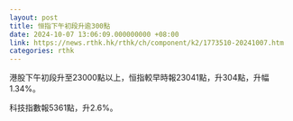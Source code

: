 ```yaml
---
layout: post
title: 恒指下午初段升逾300點
date: 2024-10-07 13:06:09.000000000 +08:00
link: https://news.rthk.hk/rthk/ch/component/k2/1773510-20241007.htm
categories: rthk
---
```


港股下午初段升至23000點以上，恒指較早時報23041點，升304點，升幅1.34%。

科技指數報5361點，升2.6%。
